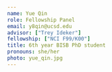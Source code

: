 ```yaml
---
name: Yue Qin
role: Fellowship Panel
email: y8qin@ucsd.edu
advisor: ["Trey Ideker"]
fellowship: ["NCI F99/K00"]
title: 6th year BISB PhD student
pronouns: she/her
photo: yue_qin.jpg
---
```

